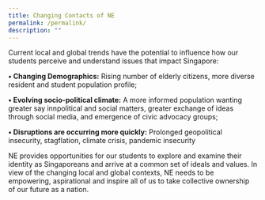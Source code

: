 ```yaml
---
title: Changing Contacts of NE
permalink: /permalink/
description: ""
---
```

Current local and global trends have the potential to influence how our students perceive and understand issues that impact Singapore:

**• Changing Demographics:**
Rising number of elderly citizens, more diverse resident and student population profile;

**• Evolving socio-political climate:**
A more informed population wanting greater say innpolitical and social matters, greater exchange of ideas through social media, and emergence of civic advocacy groups;

**• Disruptions are occurring more quickly:**
Prolonged geopolitical insecurity, stagflation, climate crisis, pandemic insecurity 

NE provides opportunities for our students to explore and examine their identity as Singaporeans and arrive at a common set of ideals and values. In view of the changing local and global contexts, NE needs to be empowering, aspirational and inspire all of us to take collective ownership of our future as a nation.